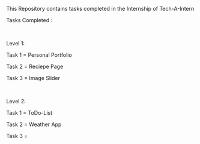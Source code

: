 This Repository contains tasks completed in the Internship of Tech-A-Intern

<p>Tasks Completed :</p><br>

<p>Level 1:</p>
<p>Task 1 = Personal Portfolio</p>
<p>Task 2 = Reciepe Page</p>
<p>Task 3 = Image Slider</p><br>

<p>Level 2:</p>
<p>Task 1 = ToDo-List</p>
<p>Task 2 = Weather App</p>
<p>Task 3 = </p><br>
